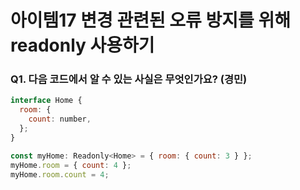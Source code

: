 # 아이템17 변경 관련된 오류 방지를 위해 readonly 사용하기

### Q1. 다음 코드에서 알 수 있는 사실은 무엇인가요? (경민)

```js
interface Home {
  room: {
    count: number,
  };
}

const myHome: Readonly<Home> = { room: { count: 3 } };
myHome.room = { count: 4 };
myHome.room.count = 4;
```
